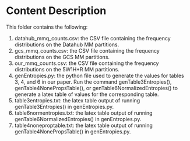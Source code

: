 # Content Description
This folder contains the following:

1. datahub_mmq_counts.csv: the CSV file containing the frequency distributions on the Datahub MM partitions.
2. gcs_mmq_counts.csv: the CSV file containing the frequency distributions on the GCS MM partitions.
3. our_mmq_counts.csv: the CSV file containing the frequency distributions on the 5W1H+R MM partitions.
4. genEntropies.py: the python file used to generate the values for tables 3, 4, and 6 in our paper. Run the command genTable3Entropies(), genTable4NonePropsTable(), or genTable6NormalizedEntropies() to generate a latex table of values for the corresponding table.
5. table3entropies.txt: the latex table output of running genTable3Entropies() in genEntropies.py.
6. table6normentropies.txt: the latex table output of running genTable6NormalizedEntropies() in genEntropies.py.
7. table4noneproptable.txt: the latex table output of running genTable4NonePropsTable() in genEntropies.py.
